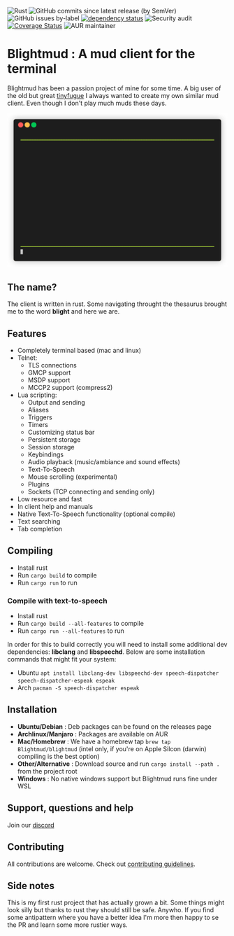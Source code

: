 ![Rust](https://github.com/Blightmud/Blightmud/workflows/Rust/badge.svg)
![GitHub commits since latest release (by SemVer)](https://img.shields.io/github/commits-since/blightmud/blightmud/latest?sort=semver)
![GitHub issues by-label](https://img.shields.io/github/issues-raw/blightmud/blightmud/bug)
[![dependency status](https://deps.rs/repo/github/blightmud/blightmud/status.svg)](https://deps.rs/repo/github/blightmud/blightmud)
![Security audit](https://github.com/Blightmud/blightmud/workflows/Security%20audit/badge.svg)
[![Coverage Status](https://coveralls.io/repos/github/Blightmud/Blightmud/badge.svg?branch=dev)](https://coveralls.io/github/Blightmud/Blightmud?branch=dev)
![AUR maintainer](https://img.shields.io/aur/maintainer/blightmud?label=aur%20maintainer)
# Blightmud  : A mud client for the terminal

Blightmud has been a passion project of mine for some time. A big user of the
old but great [tinyfugue](http://tinyfugue.sourceforge.net/) I always wanted to
create my own similar mud client. Even though I don't play much muds these
days.

![screenshot](resources/images/demo.gif)

## The name?
The client is written in rust. Some navigating throught the thesaurus brought me to the word **blight** and here we are.

## Features
- Completely terminal based (mac and linux)
- Telnet:
    - TLS connections
    - GMCP support
    - MSDP support
    - MCCP2 support (compress2)
- Lua scripting:
    - Output and sending
    - Aliases
    - Triggers
    - Timers
    - Customizing status bar
    - Persistent storage
    - Session storage
    - Keybindings
    - Audio playback (music/ambiance and sound effects)
    - Text-To-Speech
    - Mouse scrolling (experimental)
    - Plugins
    - Sockets (TCP connecting and sending only)
- Low resource and fast
- In client help and manuals
- Native Text-To-Speech functionality (optional compile)
- Text searching
- Tab completion

## Compiling
- Install rust
- Run `cargo build` to compile
- Run `cargo run` to run

### Compile with text-to-speech

- Install rust
- Run `cargo build --all-features` to compile
- Run `cargo run --all-features` to run

In order for this to build correctly you will need to install some additional
dev dependencies: **libclang** and **libspeechd**. Below are some installation
commands that might fit your system:

- Ubuntu    `apt install libclang-dev libspeechd-dev speech-dispatcher speech-dispatcher-espeak espeak`
- Arch      `pacman -S speech-dispatcher espeak`

## Installation
- **Ubuntu/Debian**      : Deb packages can be found on the releases page
- **Archlinux/Manjaro**  : Packages are available on AUR
- **Mac/Homebrew**       : We have a homebrew tap `brew tap Blightmud/blightmud` (intel only, if you're on Apple Silcon (darwin) compiling is the best option)
- **Other/Alternative**  : Download source and run `cargo install --path .` from the project root
- **Windows**            : No native windows support but Blightmud runs fine under WSL

## Support, questions and help
Join our [discord](https://discord.gg/qnxgUC5)

## Contributing
All contributions are welcome. Check out [contributing guidelines](CONTRIBUTING.md).

## Side notes
This is my first rust project that has actually grown a bit. Some things might look silly but thanks to rust they should still be safe. Anywho. If you find some antipattern where you have a better idea I'm more then happy to se the PR and learn some more rustier ways.
